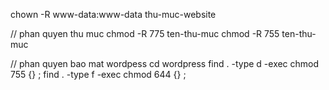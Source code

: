 chown -R www-data:www-data thu-muc-website

// phan quyen thu muc
chmod -R 775 ten-thu-muc
chmod -R 755 ten-thu-muc

// phan quyen bao mat wordpess
cd wordpress
find . -type d -exec chmod 755 {} \;
find . -type f -exec chmod 644 {} \;